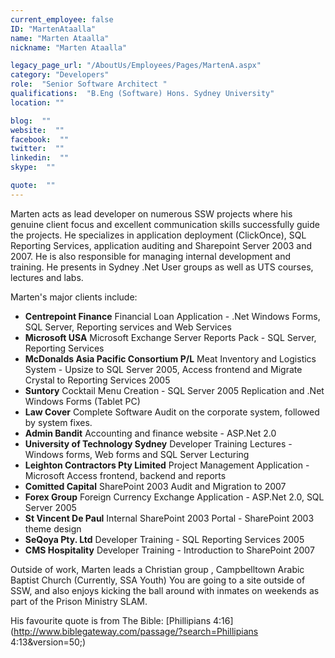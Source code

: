 ```yaml
---
current_employee: false
ID: "MartenAtaalla"
name: "Marten Ataalla"
nickname: "Marten Ataalla"

legacy_page_url: "/AboutUs/Employees/Pages/MartenA.aspx"
category: "Developers"
role:  "Senior Software Architect "
qualifications:  "B.Eng (Software) Hons. Sydney University"
location: ""

blog:  ""
website:  ""
facebook:  ""
twitter:  ""
linkedin:  ""
skype:  ""

quote:  ""
---
```


Marten acts as lead developer on numerous SSW projects where his genuine client focus and excellent communication skills successfully guide the projects. He specializes in application deployment (ClickOnce), SQL Reporting Services, application auditing and Sharepoint Server 2003 and 2007. He is also responsible for managing internal development and training. He presents in Sydney .Net User groups as well as UTS courses, lectures and labs.

Marten's major clients include: 

*   **Centrepoint Finance** Financial Loan Application - .Net Windows Forms, SQL Server, Reporting services and Web Services 
*   **Microsoft USA** Microsoft Exchange Server Reports Pack - SQL Server, Reporting Services
*   **McDonalds Asia Pacific Consortium P/L** Meat Inventory and Logistics System - Upsize to SQL Server 2005, Access frontend and Migrate Crystal to Reporting Services 2005
*   **Suntory** Cocktail Menu Creation - SQL Server 2005 Replication and .Net Windows Forms (Tablet PC)
*   **Law Cover** Complete Software Audit on the corporate system, followed by system fixes.
*   **Admin Bandit** Accounting and finance website - ASP.Net 2.0
*   **University of Technology Sydney** Developer Training Lectures - Windows forms, Web forms and SQL Server Lecturing
*   **Leighton Contractors Pty Limited** Project Management Application - Microsoft Access frontend, backend and reports 
*   **Comitted Capital** SharePoint 2003 Audit and Migration to 2007 
*   **Forex Group** Foreign Currency Exchange Application - ASP.Net 2.0, SQL Server 2005 
*   **St Vincent De Paul** Internal SharePoint 2003 Portal - SharePoint 2003 theme design 
*   **SeQoya Pty. Ltd** Developer Training - SQL Reporting Services 2005 
*   **CMS Hospitality** Developer Training - Introduction to SharePoint 2007 

Outside of work, Marten leads a Christian group , Campbelltown Arabic Baptist Church (Currently, SSA Youth) You are going to a site outside of SSW, and also enjoys kicking the ball around with inmates on weekends as part of the Prison Ministry SLAM. 

His favourite quote is from The Bible: [Phillipians 4:16](http://www.biblegateway.com/passage/?search=Phillipians 4:13&version=50;)